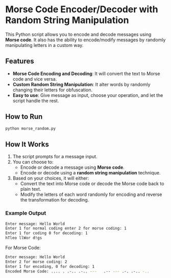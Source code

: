 
# Morse Code Encoder/Decoder with Random String Manipulation

This Python script allows you to encode and decode messages using **Morse code**. It also has the ability to encode/modify messages by randomly manipulating letters in a custom way.

## Features

- **Morse Code Encoding and Decoding**: It will convert the text to Morse code and vice versa.
- **Custom Random String Manipulation**: It alter words by randomly changing their letters for obfuscation.
- **Easy to use**: Give message as input, choose your operation, and let the script handle the rest.


## How to Run

```bash
python morse_random.py
```

## How It Works

1. The script prompts for a message input.
2. You can choose to:
    - Encode or decode a message using **Morse code**.
    - Encode or decode using a **random string manipulation** technique.
3. Based on your choices, it will either:
    - Convert the text into Morse code or decode the Morse code back to plain text.
    - Modify the letters of each word randomly for encoding and reverse the transformation for decoding.

### Example Output

```bash
Enter message: Hello World
Enter 1 for normal coding enter 2 for morse coding: 1
Enter 1 for coding 0 for decoding: 1
hTleo llWor d!gs
```

For Morse Code:
```bash
Enter message: Hello World
Enter 2 for morse coding: 2
Enter 1 for encoding, 0 for decoding: 1
Encoded Morse Code: .... . .-.. .-.. ---   .-- --- .-. .-.. -.. 
```

